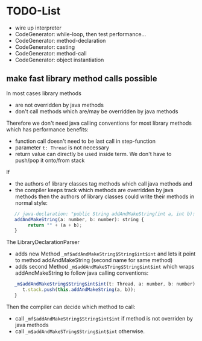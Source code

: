 # TODO-List

  * wire up interpreter
  * CodeGenerator: while-loop, then test performance...
  * CodeGenerator: method-declaration
  * CodeGenerator: casting
  * CodeGenerator: method-call
  * CodeGenerator: object instantiation

## make fast library method calls possible
In most cases library methods 
  * are not overridden by java methods
  * don't call methods which are/may be overridden by java methods

Therefore we don't need java calling conventions for most library methods which has performance benefits:
  * function call doesn't need to be last call in step-function
  * parameter `t: Thread` is not necessary
  * return value can directly be used inside term. We don't have to push/pop it onto/from stack

If 
  * the authors of library classes tag methods which call java methods and
  * the compiler keeps track which methods are overridden by java methods
then the authors of library classes could write their methods in normal style:
```javascript
   // java-declaration: "public String addAndMakeString(int a, int b): addAndMakeString
   addAndMakeString(a: number, b: number): string {
        return "" + (a + b);
   }
```
The LibraryDeclarationParser 
  * adds new Method `_mf$addAndMakeString$String$int$int` and lets it point to method addAndMakeString (second name for same method)
  * adds second Method `_m$addAndMakeSTring$String$int$int` which wraps addAndMakeString to follow java calling conventions:

```javascript
   _m$addAndMakeString$String$int$int(t: Thread, a: number, b: number) {
      t.stack.push(this.addAndMakeString(a, b));    
   }

```

Then the compiler can decide which method to call:
  * call `_mf$addAndMakeString$String$int$int` if method is not overriden by java methods
  * call `_m$addAndMakeSTring$String$int$int` otherwise.


